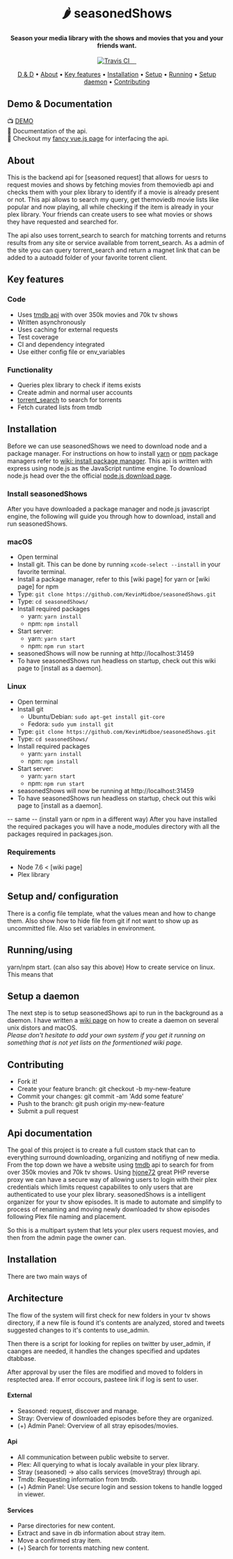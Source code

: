 
<h1 align="center">
  🌶 seasonedShows
</h1>

<h4 align="center"> Season your media library with the shows and movies that you and your friends want.</h4>

<p align="center">
  <a href="https://travis-ci.org/KevinMidboe/seasonedShows">
    <img src="https://travis-ci.org/KevinMidboe/seasonedShows.svg?branch=master"
         alt="Travis CI">
  </a>
  <a href="https://coveralls.io/github/KevinMidboe/seasonedShows?branch=coverage">
    <img src="https://coveralls.io/repos/github/KevinMidboe/seasonedShows/badge.svg?branch=coverage" alt="">
  </a>
  <a href="https://www.versioneye.com/user/projects/5ac541370fb24f4489396e02">
    <img src="https://www.versioneye.com/user/projects/5ac541370fb24f4489396e02/badge.svg" alt="">
  </a>
  <a href="https://snyk.io/test/github/KevinMidboe/seasonedShows?targetFile=seasoned_api/package.json">
    <img src="https://snyk.io/test/github/KevinMidboe/seasonedShows/badge.svg?targetFile=seasoned_api/package.json" alt="">
  </a>
  <a href="https://opensource.org/licenses/MIT">
    <img src="https://img.shields.io/badge/License-MIT-yellow.svg" alt="">
  </a>
</p>

<p align="center">
  <a href="#demo-documentation">D & D</a> •
  <a href="#about">About</a> •
  <a href="#key-features">Key features</a> •
  <a href="#installation">Installation</a> •
  <a href="#setup">Setup</a> •
  <a href="#running">Running</a> •
  <a href="#daemon">Setup daemon</a> •
  <a href="#contributing">Contributing</a>
</p>

## <a name="demo-documentation"></a> Demo & Documentation
📺 [DEMO](https://kevinmidboe.com/request)  
📝 Documentation of the api.  
💖 Checkout my [fancy vue.js page](https://github.com/KevinMidboe/seasonedRequest) for interfacing the api.  

## <a name="about"></a> About
This is the backend api for [seasoned request] that allows for uesrs to request movies and shows by fetching movies from themoviedb api and checks them with your plex library to identify if a movie is already present or not. This api allows to search my query, get themoviedb movie lists like popular and now playing, all while checking if the item is already in your plex library. Your friends can create users to see what movies or shows they have requested and searched for.   

The api also uses torrent_search to search for matching torrents and returns results from any site or service available from torrent_search. As a admin of the site you can query torrent_search and return a magnet link that can be added to a autoadd folder of your favorite torrent client. 

## <a name="key-features"></a> Key features
### Code
 - Uses [tmdb api](https://www.themoviedb.org/documentation/api) with over 350k movies and 70k tv shows
 - Written asynchronously
 - Uses caching for external requests
 - Test coverage
 - CI and dependency integrated
 - Use either config file or env_variables
### Functionality
 - Queries plex library to check if items exists
 - Create admin and normal user accounts
 - [torrent_search](https://github.com/KevinMidboe/torrent_search) to search for torrents
 - Fetch curated lists from tmdb

## <a name="installation"></a> Installation
Before we can use seasonedShows we need to download node and a package manager. For instructions on how to install [yarn](https://yarnpkg.com/en/) or [npm](https://www.npmjs.com) package managers refer to [wiki: install package manager](https://github.com/KevinMidboe/seasonedShows/wiki/Install-package-manager). This api is written with express using node.js as the JavaScript runtime engine. To download node.js head over the the official [node.js download page](https://nodejs.org/en/download/).

### Install seasonedShows
After you have downloaded a package manager and node.js javascript engine, the following will guide you through how to download, install and run seasonedShows.

### macOS
- Open terminal
- Install git. This can be done by running `xcode-select --install` in your favorite terminal.
- Install a package manager, refer to this [wiki page] for yarn or [wiki page] for npm
- Type: `git clone https://github.com/KevinMidboe/seasonedShows.git`
- Type: `cd seasonedShows/`
- Install required packages
   * yarn: `yarn install`
   * npm: `npm install`
- Start server:
   * yarn: `yarn start`
   * npm: `npm run start`
- seasonedShows will now be running at http://localhost:31459
- To have seasonedShows run headless on startup, check out this wiki page to [install as a daemon].

### Linux
- Open terminal
- Install git
   * Ubuntu/Debian: `sudo apt-get install git-core`
   * Fedora: `sudo yum install git`
- Type: `git clone https://github.com/KevinMidboe/seasonedShows.git`
- Type: `cd seasonedShows/`
- Install required packages
   * yarn: `yarn install`
   * npm: `npm install`
- Start server:
   * yarn: `yarn start`
   * npm: `npm run start`
- seasonedShows will now be running at http://localhost:31459
- To have seasonedShows run headless on startup, check out this wiki page to [install as a daemon].

-- same --
(install yarn or npm in a different way)
After you have installed the required packages you will have a node_modules directory with all the packages required in packages.json.

### Requirements
 - Node 7.6 < [wiki page]
 - Plex library

## <a name="setup"></a> Setup and/ configuration
There is a config file template, what the values mean and how to change them. 
Also show how to hide file from git if not want to show up as uncommitted file. 
Also set variables in environment.

## <a name="running"></a> Running/using
yarn/npm start. (can also say this above)
How to create service on linux. This means that 

## <a name="daemon"></a> Setup a daemon
The next step is to setup seasonedShows api to run in the background as a daemon. I have written a [wiki page](https://github.com/KevinMidboe/seasonedShows/wiki/Install-as-a-daemon) on how to create a daemon on several unix distors and macOS.  
*Please don't hesitate to add your own system if you get it running on something that is not yet lists on the formentioned wiki page.*

## <a name="contributing"></a> Contributing
- Fork it!
- Create your feature branch: git checkout -b my-new-feature
- Commit your changes: git commit -am 'Add some feature'
- Push to the branch: git push origin my-new-feature
- Submit a pull request


## Api documentation


The goal of this project is to create a full custom stack that can to everything surround downloading, organizing and notifiyng of new media. From the top down we have a website using [tmdb](https://www.themoviedb.com) api to search for from over 350k movies and 70k tv shows. Using [hjone72](https://github.com/hjone72/PlexAuth) great PHP reverse proxy we can have a secure way of allowing users to login with their plex credentials which limits request capabilites to only users that are authenticated to use your plex library. 
seasonedShows is a intelligent organizer for your tv show episodes. It is made to automate and simplify to process of renaming and moving newly downloaded tv show episodes following Plex file naming and placement. 

So this is a multipart system that lets your plex users request movies, and then from the admin page the owner can.

## Installation
There are two main ways of 

## Architecture
The flow of the system will first check for new folders in your tv shows directory, if a new file is found it's contents are analyzed, stored and tweets suggested changes to it's contents to use_admin.

Then there is a script for looking for replies on twitter by user_admin, if caanges are needed, it handles the changes specified and updates dtabbase.

After approval by user the files are modified and moved to folders in resptected area. If error occours, pasteee link if log is sent to user.

#### External
 + Seasoned: request, discover and manage.
 + Stray: Overview of downloaded episodes before they are organized.
 + (+) Admin Panel: Overview of all stray episodes/movies.

#### Api
 + All communication between public website to server.
 + Plex: All querying to what is localy available in your plex library. 
 + Stray (seasoned) -> also calls services (moveStray) through api.
 + Tmdb: Requesting information from tmdb.
 + (+) Admin Panel: Use secure login and session tokens to handle logged in viewer. 

#### Services
 + Parse directories for new content.
 + Extract and save in db information about stray item.
 + Move a confirmed stray item.
 + (+) Search for torrents matching new content.
